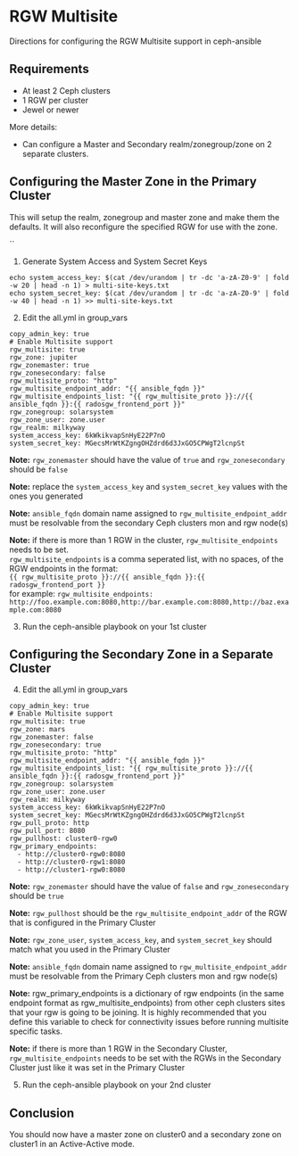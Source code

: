 RGW Multisite
=============

Directions for configuring the RGW Multisite support in ceph-ansible

## Requirements

* At least 2 Ceph clusters
* 1 RGW per cluster
* Jewel or newer

More details:

* Can configure a Master and Secondary realm/zonegroup/zone on 2 separate clusters.

## Configuring the Master Zone in the Primary Cluster

This will setup the realm, zonegroup and master zone and make them the defaults.  It will also reconfigure the specified RGW for use with the zone.

``
1. Generate System Access and System Secret Keys

```
echo system_access_key: $(cat /dev/urandom | tr -dc 'a-zA-Z0-9' | fold -w 20 | head -n 1) > multi-site-keys.txt
echo system_secret_key: $(cat /dev/urandom | tr -dc 'a-zA-Z0-9' | fold -w 40 | head -n 1) >> multi-site-keys.txt
```
2. Edit the all.yml in group_vars

```
copy_admin_key: true
# Enable Multisite support
rgw_multisite: true
rgw_zone: jupiter
rgw_zonemaster: true
rgw_zonesecondary: false
rgw_multisite_proto: "http"
rgw_multisite_endpoint_addr: "{{ ansible_fqdn }}"
rgw_multisite_endpoints_list: "{{ rgw_multisite_proto }}://{{ ansible_fqdn }}:{{ radosgw_frontend_port }}"
rgw_zonegroup: solarsystem
rgw_zone_user: zone.user
rgw_realm: milkyway
system_access_key: 6kWkikvapSnHyE22P7nO
system_secret_key: MGecsMrWtKZgngOHZdrd6d3JxGO5CPWgT2lcnpSt
```

**Note:** `rgw_zonemaster` should have the value of `true` and `rgw_zonesecondary` should be `false`

**Note:** replace the `system_access_key` and `system_secret_key` values with the ones you generated

**Note:** `ansible_fqdn` domain name assigned to `rgw_multisite_endpoint_addr` must be resolvable from the secondary Ceph clusters mon and rgw node(s)

**Note:** if there is more than 1 RGW in the cluster, `rgw_multisite_endpoints` needs to be set.<br/>
`rgw_multisite_endpoints` is a comma seperated list, with no spaces, of the RGW endpoints in the format:<br/>
`{{ rgw_multisite_proto }}://{{ ansible_fqdn }}:{{ radosgw_frontend_port }}`<br/>
for example: `rgw_multisite_endpoints: http://foo.example.com:8080,http://bar.example.com:8080,http://baz.example.com:8080`


3. Run the ceph-ansible playbook on your 1st cluster

## Configuring the Secondary Zone in a Separate Cluster

4. Edit the all.yml in group_vars

```
copy_admin_key: true
# Enable Multisite support
rgw_multisite: true
rgw_zone: mars
rgw_zonemaster: false
rgw_zonesecondary: true
rgw_multisite_proto: "http"
rgw_multisite_endpoint_addr: "{{ ansible_fqdn }}"
rgw_multisite_endpoints_list: "{{ rgw_multisite_proto }}://{{ ansible_fqdn }}:{{ radosgw_frontend_port }}"
rgw_zonegroup: solarsystem
rgw_zone_user: zone.user
rgw_realm: milkyway
system_access_key: 6kWkikvapSnHyE22P7nO
system_secret_key: MGecsMrWtKZgngOHZdrd6d3JxGO5CPWgT2lcnpSt
rgw_pull_proto: http
rgw_pull_port: 8080
rgw_pullhost: cluster0-rgw0
rgw_primary_endpoints:
  - http://cluster0-rgw0:8080
  - http://cluster0-rgw1:8080
  - http://cluster1-rgw0:8080
```

**Note:** `rgw_zonemaster` should have the value of `false` and `rgw_zonesecondary` should be `true`

**Note:** `rgw_pullhost` should be the `rgw_multisite_endpoint_addr` of the RGW that is configured in the Primary Cluster

**Note:** `rgw_zone_user`, `system_access_key`, and `system_secret_key` should match what you used in the Primary Cluster

**Note:** `ansible_fqdn` domain name assigned to `rgw_multisite_endpoint_addr` must be resolvable from the Primary Ceph clusters mon and rgw node(s)

**Note:** rgw_primary_endpoints is a dictionary of rgw endpoints (in the same endpoint format as rgw_multisite_endpoints) from other ceph clusters sites that your rgw is going to be joining. It is highly recommended that you define this variable to check for connectivity issues before running multisite specific tasks.

**Note:** if there is more than 1 RGW in the Secondary Cluster, `rgw_multisite_endpoints` needs to be set with the RGWs in the Secondary Cluster just like it was set in the Primary Cluster

5. Run the ceph-ansible playbook on your 2nd cluster

## Conclusion

You should now have a master zone on cluster0 and a secondary zone on cluster1 in an Active-Active mode.
